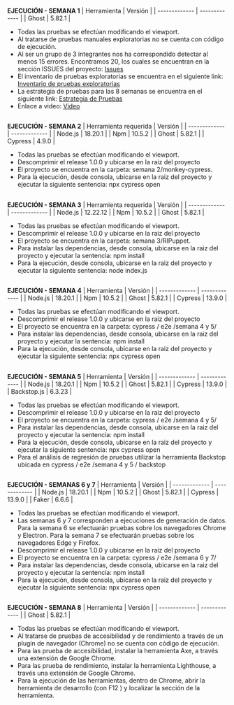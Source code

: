 __EJECUCIÓN - SEMANA 1__
| Herramienta   |   Versión     |
| ------------- | ------------- |
| Ghost  | 5.82.1  |

- Todas las pruebas se efectúan modificando el viewport.
- Al tratarse de pruebas manuales exploratorias no se cuenta con código de ejecución.
- Al ser un grupo de 3 integrantes nos ha correspondido detectar al menos 15 errores. Encontramos 20, los cuales se encuentran en la sección ISSUES del proyecto: [Issues](https://github.com/maostageAndes/Semana8-PruebasAutomatizadasMisoGrupo17/issues)
- El inventario de pruebas exploratorias se encuentra en el siguiente link: [Inventario de pruebas exploratorias](https://docs.google.com/spreadsheets/d/1g90SI2BTKK6ZCkrrZfuSbVXDcpptux3_/edit?usp=sharing&ouid=101333718335758307242&rtpof=true&sd=true)
- La estrategia de pruebas para las 8 semanas se encuentra en el siguiente link: [Estrategia de Pruebas](https://docs.google.com/document/d/1fgb7LO28HcGESjPvXcYTds7dM6lxmtWj/edit?usp=sharing&ouid=109516556394632446046&rtpof=true&sd=true)
- Enlace a video: [Video](https://drive.google.com/file/d/1rNvVZXrMkBOOEmtKElE1LofYNaR4DqdD/view?usp=drive_link)
##
__EJECUCIÓN - SEMANA 2__
| Herramienta requerida   |   Versión     |
| ------------- | ------------- |
| Node.js  | 18.20.1 |
| Npm  | 10.5.2  |
| Ghost  | 5.82.1  |
| Cypress  | 4.9.0  |
- Todas las pruebas se efectúan modificando el viewport.
- Descomprimir el release 1.0.0 y ubicarse en la raiz del proyecto
- El proyecto se encuentra en la carpeta: semana 2/monkey-cypress.
- Para la ejecución, desde consola, ubicarse en la raiz del proyecto y ejecutar la siguiente sentencia: npx cypress open
##
__EJECUCIÓN - SEMANA 3__
| Herramienta requerida   |   Versión     |
| ------------- | ------------- |
| Node.js  | 12.22.12 |
| Npm  | 10.5.2  |
| Ghost  | 5.82.1  |
- Todas las pruebas se efectúan modificando el viewport.
- Descomprimir el release 1.0.0 y ubicarse en la raiz del proyecto
- El proyecto se encuentra en la carpeta: semana 3/RIPuppet.
- Para instalar las dependencias, desde consola, ubicarse en la raiz del proyecto y ejecutar la sentencia: npm install
- Para la ejecución, desde consola, ubicarse en la raiz del proyecto y ejecutar la siguiente sentencia: node index.js
##
__EJECUCIÓN - SEMANA 4__
| Herramienta   |   Versión     |
| ------------- | ------------- |
| Node.js  | 18.20.1 |
| Npm  | 10.5.2  |
| Ghost  | 5.82.1  |
| Cypress  | 13.9.0  |
- Todas las pruebas se efectúan modificando el viewport.
- Descomprimir el release 1.0.0 y ubicarse en la raiz del proyecto
- El proyecto se encuentra en la carpeta: cypress / e2e /semana 4 y 5/
- Para instalar las dependencias, desde consola, ubicarse en la raiz del proyecto y ejecutar la sentencia: npm install
- Para la ejecución, desde consola, ubicarse en la raiz del proyecto y ejecutar la siguiente sentencia: npx cypress open
##
__EJECUCIÓN - SEMANA 5__
| Herramienta   |   Versión     |
| ------------- | ------------- |
| Node.js  | 18.20.1 |
| Npm  | 10.5.2  |
| Ghost  | 5.82.1  |
| Cypress  | 13.9.0  |
| Backstop.js  | 6.3.23  |
- Todas las pruebas se efectúan modificando el viewport.
- Descomprimir el release 1.0.0 y ubicarse en la raiz del proyecto
- El proyecto se encuentra en la carpeta: cypress / e2e /semana 4 y 5/
- Para instalar las dependencias, desde consola, ubicarse en la raiz del proyecto y ejecutar la sentencia: npm install
- Para la ejecución, desde consola, ubicarse en la raiz del proyecto y ejecutar la siguiente sentencia: npx cypress open
- Para el análisis de regresión de pruebas utilizar la herramienta Backstop ubicada en cypress / e2e /semana 4 y 5 / backstop
##
__EJECUCIÓN - SEMANAS 6 y 7__
| Herramienta   |   Versión     |
| ------------- | ------------- |
| Node.js  | 18.20.1 |
| Npm  | 10.5.2  |
| Ghost  | 5.82.1  |
| Cypress  | 13.9.0  |
| Faker  | 6.6.6  |
- Todas las pruebas se efectúan modificando el viewport.
- Las semanas 6 y 7 corresponden a ejecuciones de generación de datos. Para la semana 6 se efectuarán pruebas sobre los navegadores Chrome y Electron.  Para la semana 7 se efectuarán pruebas sobre los navegadores Edge y Firefox.
- Descomprimir el release 1.0.0 y ubicarse en la raiz del proyecto
- El proyecto se encuentra en la carpeta: cypress / e2e /semana 6 y 7/
- Para instalar las dependencias, desde consola, ubicarse en la raiz del proyecto y ejecutar la sentencia: npm install
- Para la ejecución, desde consola, ubicarse en la raiz del proyecto y ejecutar la siguiente sentencia: npx cypress open
##
__EJECUCIÓN - SEMANA 8__
| Herramienta   |   Versión     |
| ------------- | ------------- |
| Ghost  | 5.82.1  |

- Todas las pruebas se efectúan modificando el viewport.
- Al tratarse de pruebas de accesibilidad y de rendimiento a través de un plugin de navegador (Chrome) no se cuenta con código de ejecución.
- Para las prueba de accesibilidad, instalar la herramienta Axe, a través una extensión de Google Chrome.
- Para las prueba de rendimiento, instalar la herramienta Lighthouse, a través una extensión de Google Chrome.
- Para la ejecución de las herramientas, dentro de Chrome, abrir la herramienta de desarrollo (con F12 ) y localizar la sección de la herramienta.
